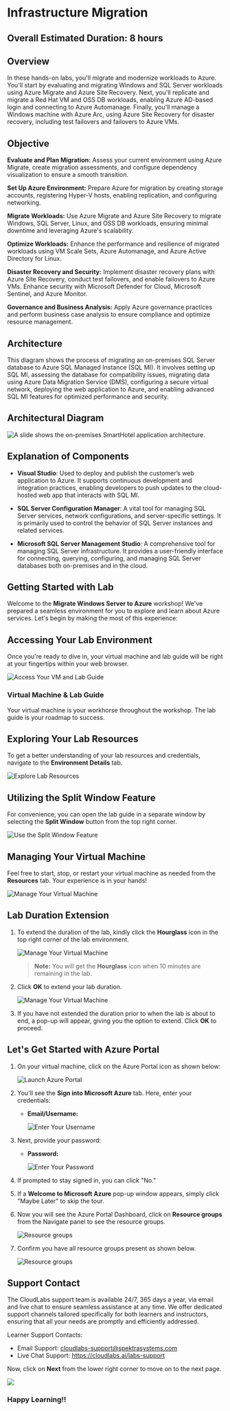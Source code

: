 # Infrastructure Migration

## Overall Estimated Duration: 8 hours  

## Overview 

In these hands-on labs, you'll migrate and modernize workloads to Azure. You'll start by evaluating and migrating Windows and SQL Server workloads using Azure Migrate and Azure Site Recovery. Next, you'll replicate and migrate a Red Hat VM and OSS DB workloads, enabling Azure AD-based login and connecting to Azure Automanage. Finally, you'll manage a Windows machine with Azure Arc, using Azure Site Recovery for disaster recovery, including test failovers and failovers to Azure VMs.

## Objective

**Evaluate and Plan Migration:** Assess your current environment using Azure Migrate, create migration assessments, and configure dependency visualization to ensure a smooth transition.

**Set Up Azure Environment:** Prepare Azure for migration by creating storage accounts, registering Hyper-V hosts, enabling replication, and configuring networking.

**Migrate Workloads:** Use Azure Migrate and Azure Site Recovery to migrate Windows, SQL Server, Linux, and OSS DB workloads, ensuring minimal downtime and leveraging Azure's scalability.

**Optimize Workloads:** Enhance the performance and resilience of migrated workloads using VM Scale Sets, Azure Automanage, and Azure Active Directory for Linux.

**Disaster Recovery and Security:** Implement disaster recovery plans with Azure Site Recovery, conduct test failovers, and enable failovers to Azure VMs. Enhance security with Microsoft Defender for Cloud, Microsoft Sentinel, and Azure Monitor.

**Governance and Business Analysis:** Apply Azure governance practices and perform business case analysis to ensure compliance and optimize resource management.

## Architecture

This diagram shows the process of migrating an on-premises SQL Server database to Azure SQL Managed Instance (SQL MI). It involves setting up SQL MI, assessing the database for compatibility issues, migrating data using Azure Data Migration Service (DMS), configuring a secure virtual network, deploying the web application to Azure, and enabling advanced SQL MI features for optimized performance and security.


## Architectural Diagram

![A slide shows the on-premises SmartHotel application architecture.](Images/lineofbusines3.png "SmartHotel Migration Overview")

## Explanation of Components

- **Visual Studio**: Used to deploy and publish the customer’s web application to Azure. It supports continuous development and integration practices, enabling developers to push updates to the cloud-hosted web app that interacts with SQL MI.

- **SQL Server Configuration Manager**: A vital tool for managing SQL Server services, network configurations, and server-specific settings. It is primarily used to control the behavior of SQL Server instances and related services.

- **Microsoft SQL Server Management Studio**: A comprehensive tool for managing SQL Server infrastructure. It provides a user-friendly interface for connecting, querying, configuring, and managing SQL Server databases both on-premises and in the cloud.

## Getting Started with Lab
 
Welcome to the **Migrate Windows Server to Azure** workshop! We've prepared a seamless environment for you to explore and learn about Azure services. Let's begin by making the most of this experience:
 
## Accessing Your Lab Environment
 
Once you're ready to dive in, your virtual machine and lab guide will be right at your fingertips within your web browser.
 
![Access Your VM and Lab Guide](Images/labguide2.png)

### Virtual Machine & Lab Guide
 
Your virtual machine is your workhorse throughout the workshop. The lab guide is your roadmap to success.
 
## Exploring Your Lab Resources
 
To get a better understanding of your lab resources and credentials, navigate to the **Environment Details** tab.
 
![Explore Lab Resources](Images/30-09-2024(7).png)
 
## Utilizing the Split Window Feature
 
For convenience, you can open the lab guide in a separate window by selecting the **Split Window** button from the top right corner.
 
![Use the Split Window Feature](Images/30-09-2024(6).png)
 
## Managing Your Virtual Machine
 
Feel free to start, stop, or restart your virtual machine as needed from the **Resources** tab. Your experience is in your hands!
 
![Manage Your Virtual Machine](Images/res.png)
 
## **Lab Duration Extension**

1. To extend the duration of the lab, kindly click the **Hourglass** icon in the top right corner of the lab environment. 

    ![Manage Your Virtual Machine](Images/gext.png)

    >**Note:** You will get the **Hourglass** icon when 10 minutes are remaining in the lab.

2. Click **OK** to extend your lab duration.
 
   ![Manage Your Virtual Machine](Images/gext2.png)

3. If you have not extended the duration prior to when the lab is about to end, a pop-up will appear, giving you the option to extend. Click **OK** to proceed.

## Let's Get Started with Azure Portal
 
1. On your virtual machine, click on the Azure Portal icon as shown below:
 
    ![Launch Azure Portal](Images/azureportal.png)

2. You'll see the **Sign into Microsoft Azure** tab. Here, enter your credentials:
 
   - **Email/Username:** <inject key="AzureAdUserEmail"></inject>
 
     ![Enter Your Username](Images/sc900-image-1.png)
 
3. Next, provide your password:
 
   - **Password:** <inject key="AzureAdUserPassword"></inject>
 
     ![Enter Your Password](Images/sc900-image-2.png)
 
4. If prompted to stay signed in, you can click "No."
 
5. If a **Welcome to Microsoft Azure** pop-up window appears, simply click "Maybe Later" to skip the tour.
   
6. Now you will see the Azure Portal Dashboard, click on **Resource groups** from the Navigate panel to see the resource groups.

     ![](Images/select-rg.png "Resource groups")
   
7. Confirm you have all resource groups present as shown below.

     ![](Images/upimage10.png "Resource groups")

## Support Contact
 
The CloudLabs support team is available 24/7, 365 days a year, via email and live chat to ensure seamless assistance at any time. We offer dedicated support channels tailored specifically for both learners and instructors, ensuring that all your needs are promptly and efficiently addressed.

Learner Support Contacts:
- Email Support: cloudlabs-support@spektrasystems.com
- Live Chat Support: https://cloudlabs.ai/labs-support

Now, click on **Next** from the lower right corner to move on to the next page.
 
   ![](./Images/30-09-2024(5).png)

### Happy Learning!!
